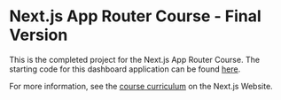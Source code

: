 # Next.js App Router Course - Final Version

This is the completed project for the Next.js App Router Course. The starting code for this dashboard application can be found [here](https://nextjs.org/learn/dashboard-app/getting-started).

For more information, see the [course curriculum](https://nextjs.org/learn) on the Next.js Website.

